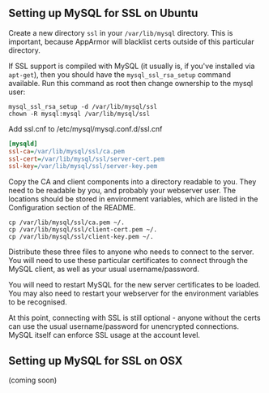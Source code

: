 Setting up MySQL for SSL on Ubuntu
----------------------------------
Create a new directory `ssl` in your `/var/lib/mysql` directory. This is important, because AppArmor will blacklist certs outside of this particular directory.

If SSL support is compiled with MySQL (it usually is, if you've installed via `apt-get`), then you should have the `mysql_ssl_rsa_setup` command available. Run this command as root then change ownership to the mysql user:
```
mysql_ssl_rsa_setup -d /var/lib/mysql/ssl
chown -R mysql:mysql /var/lib/mysql/ssl
```

Add ssl.cnf to /etc/mysql/mysql.conf.d/ssl.cnf
```ini
[mysqld]
ssl-ca=/var/lib/mysql/ssl/ca.pem
ssl-cert=/var/lib/mysql/ssl/server-cert.pem
ssl-key=/var/lib/mysql/ssl/server-key.pem
```

Copy the CA and client components into a directory readable to you. They need to be readable by you, and probably your webserver user. The locations should be stored in environment variables, which are listed in the Configuration section of the README.

```
cp /var/lib/mysql/ssl/ca.pem ~/.
cp /var/lib/mysql/ssl/client-cert.pem ~/.
cp /var/lib/mysql/ssl/client-key.pem ~/.

```

Distribute these three files to anyone who needs to connect to the server. You will need to use these particular certificates to connect through the MySQL client, as well as your usual username/password. 

You will need to restart MySQL for the new server certificates to be loaded. You may also need to restart your webserver for the environment variables to be recognised.

At this point, connecting with SSL is still optional - anyone without the certs can use the usual username/password for unencrypted connections. MySQL itself can enforce SSL usage at the account level.

Setting up MySQL for SSL on OSX
-------------------------------
(coming soon)
